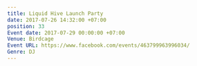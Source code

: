 ```yaml
---
title: Liquid Hive Launch Party
date: 2017-07-26 14:32:00 +07:00
position: 33
Event date: 2017-07-29 00:00:00 +07:00
Venue: Birdcage
Event URL: https://www.facebook.com/events/463799963996034/
Genre: DJ
---
```


